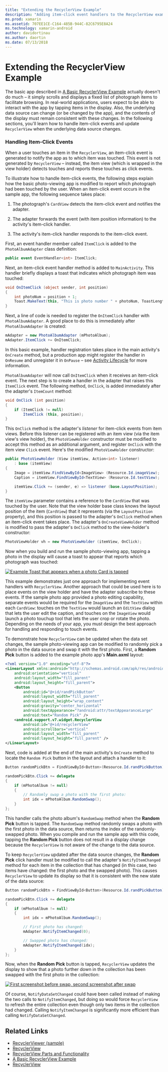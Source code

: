 ```yaml
---
title: "Extending the RecyclerView Example"
description: "Adding item-click event handlers to the RecyclerView example app."
ms.prod: xamarin
ms.assetid: 707EE1CE-C164-485B-944C-82C6795E8A24
ms.technology: xamarin-android
author: davidortinau
ms.author: daortin
ms.date: 07/13/2018
---
```


# Extending the RecyclerView Example

The basic app described in
[A Basic RecyclerView Example](~/android/user-interface/layouts/recycler-view/recyclerview-example.md)
actually doesn't do much &ndash; it simply scrolls and displays a fixed
list of photograph items to facilitate browsing. In real-world
applications, users expect to be able to interact with the app by
tapping items in the display. Also, the underlying data source can
change (or be changed by the app), and the contents of the display
must remain consistent with these changes. In the following sections,
you'll learn how to handle item-click events and update `RecyclerView`
when the underlying data source changes.

### Handling Item-Click Events

When a user touches an item in the `RecyclerView`, an item-click
event is generated to notify the app as to which item was touched. This
event is not generated by `RecyclerView` &ndash; instead, the item
view (which is wrapped in the view holder) detects touches and reports
these touches as click events.

To illustrate how to handle item-click events, the following steps
explain how the basic photo-viewing app is modified to report which
photograph had been touched by the user. When an item-click event
occurs in the sample app, the following sequence takes place:

1. The photograph's `CardView` detects the item-click event and
    notifies the adapter.

2. The adapter forwards the event (with item position information)
    to the activity's item-click handler.

3. The activity's item-click handler responds to the item-click event.

First, an event handler member called `ItemClick` is added to the 
`PhotoAlbumAdapter` class definition:

```csharp
public event EventHandler<int> ItemClick;
```

Next, an item-click event handler method is added to `MainActivity`.
This handler briefly displays a toast that indicates which photograph
item was touched:

```csharp
void OnItemClick (object sender, int position)
{
    int photoNum = position + 1;
    Toast.MakeText(this, "This is photo number " + photoNum, ToastLength.Short).Show();
}

```

Next, a line of code is needed to register the `OnItemClick` handler
with `PhotoAlbumAdapter`. A good place to do this is immediately after
`PhotoAlbumAdapter` is created: 

```csharp
mAdapter = new PhotoAlbumAdapter (mPhotoAlbum);
mAdapter.ItemClick += OnItemClick;

```

In this basic example, handler registration takes place in the main
activity's `OnCreate` method, but a production app might 
register the handler in `OnResume` and unregister it in `OnPause`
&ndash; see [Activity Lifecycle](~/android/app-fundamentals/activity-lifecycle/index.md) 
for more information.

`PhotoAlbumAdapter` will now call `OnItemClick` when it receives an item-click
event. The next step is to create a handler in the adapter that raises this
`ItemClick` event. The following method, `OnClick`, is added
immediately after the adapter's `ItemCount` method:

```csharp
void OnClick (int position)
{
    if (ItemClick != null)
        ItemClick (this, position);
}
```

This `OnClick` method is the adapter's *listener* for item-click events
from item views. Before this listener can be registered with an item
view (via the item view's view holder), the `PhotoViewHolder`
constructor must be modified to accept this method as an additional
argument, and register `OnClick` with the item view `Click` event.
Here's the modified `PhotoViewHolder` constructor:

```csharp
public PhotoViewHolder (View itemView, Action<int> listener)
    : base (itemView)
{
    Image = itemView.FindViewById<ImageView> (Resource.Id.imageView);
    Caption = itemView.FindViewById<TextView> (Resource.Id.textView);

    itemView.Click += (sender, e) => listener (base.LayoutPosition);
}

```

The `itemView` parameter contains a reference to the `CardView` that
was touched by the user. Note that the view holder base class knows the
layout position of the item (`CardView`) that it represents (via the
`LayoutPosition` property), and this position is passed to the
adapter's `OnClick` method when an item-click event takes place. The
adapter's `OnCreateViewHolder` method is modified to pass the adapter's
`OnClick` method to the view-holder's constructor:

```csharp
PhotoViewHolder vh = new PhotoViewHolder (itemView, OnClick);
```

Now when you build and run the sample photo-viewing app, tapping a photo
in the display will cause a toast to appear that reports which
photograph was touched:

[![Example Toast that appears when a photo Card is tapped](extending-the-example-images/01-photo-selected-sml.png)](extending-the-example-images/01-photo-selected.png#lightbox)

This example demonstrates just one approach for implementing event
handlers with `RecyclerView`. Another approach that could be used
here is to place events on the view holder and have the adapter
subscribe to these events. If the sample photo app provided a photo
editing capability, separate events would be required for the
`ImageView` and the `TextView` within each `CardView`: touches on the
`TextView` would launch an `EditView` dialog that lets the user edit
the caption, and touches on the `ImageView` would launch a photo
touchup tool that lets the user crop or rotate the photo. Depending on
the needs of your app, you must design the best approach for handling
and responding to touch events.

To demonstrate how `RecyclerView` can be updated when the data set
changes, the sample photo-viewing app can be modified to randomly pick
a photo in the data source and swap it with the first photo. First,
a **Random Pick** button is added to the example photo app's
**Main.axml** layout:

```xml
<?xml version="1.0" encoding="utf-8"?>
<LinearLayout xmlns:android="http://schemas.android.com/apk/res/android"
    android:orientation="vertical"
    android:layout_width="fill_parent"
    android:layout_height="fill_parent">
    <Button
        android:id="@+id/randPickButton"
        android:layout_width="fill_parent"
        android:layout_height="wrap_content"
        android:gravity="center_horizontal"
        android:textAppearance="?android:attr/textAppearanceLarge"
        android:text="Random Pick" />
    <android.support.v7.widget.RecyclerView
        android:id="@+id/recyclerView"
        android:scrollbars="vertical"
        android:layout_width="fill_parent"
        android:layout_height="fill_parent" />
</LinearLayout>
```

Next, code is added at the end of the main activity's `OnCreate`
method to locate the `Random Pick` button in the layout and attach a
handler to it:

```csharp
Button randomPickBtn = FindViewById<Button>(Resource.Id.randPickButton);

randomPickBtn.Click += delegate
{
    if (mPhotoAlbum != null)
    {
        // Randomly swap a photo with the first photo:
        int idx = mPhotoAlbum.RandomSwap();
    }
};

```

This handler calls the photo album's `RandomSwap` method when the
**Random Pick** button is tapped. The `RandomSwap` method randomly
swaps a photo with the first photo in the data source, then returns the
index of the randomly-swapped photo. When you compile and run the sample
app with this code, tapping the **Random Pick** button does not result
in a display change because the `RecyclerView` is not aware of the
change to the data source.

To keep `RecyclerView` updated after the data source changes, 
the **Random Pick** click handler must be modified to
call the adapter's `NotifyItemChanged` method for each item in the
collection that has changed (in this case, two items have changed: the
first photo and the swapped photo). This causes `RecyclerView` to
update its display so that it is consistent with the new state of the
data source:

```csharp
Button randomPickBtn = FindViewById<Button>(Resource.Id.randPickButton);

randomPickBtn.Click += delegate
{
    if (mPhotoAlbum != null)
    {
        int idx = mPhotoAlbum.RandomSwap();

        // First photo has changed:
        mAdapter.NotifyItemChanged(0);

        // Swapped photo has changed:
        mAdapter.NotifyItemChanged(idx);
    }
};

```

Now, when the **Random Pick** button is tapped, `RecyclerView` updates
the display to show that a photo further down in the collection has
been swapped with the first photo in the collection:

[![First screenshot before swap, second screenshot after swap](extending-the-example-images/02-random-pick-sml.png)](extending-the-example-images/02-random-pick.png#lightbox)

Of course, `NotifyDataSetChanged` could have been called instead of
making the two calls to `NotifyItemChanged`, but doing so would force
`RecyclerView` to refresh the entire collection even though only two
items in the collection had changed. Calling `NotifyItemChanged` is
significantly more efficient than calling `NotifyDataSetChanged`.

## Related Links

- [RecyclerViewer (sample)](https://docs.microsoft.com/samples/xamarin/monodroid-samples/android50-recyclerviewer)
- [RecyclerView](~/android/user-interface/layouts/recycler-view/index.md)
- [RecyclerView Parts and Functionality](~/android/user-interface/layouts/recycler-view/parts-and-functionality.md)
- [A Basic RecyclerView Example](~/android/user-interface/layouts/recycler-view/recyclerview-example.md)
- [RecyclerView](https://developer.android.com/reference/android/support/v7/widget/RecyclerView.html)
